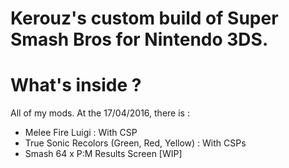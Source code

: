 # Kerouz's custom build of Super Smash Bros for Nintendo 3DS.
# What's inside ?
All of my mods.
At the 17/04/2016, there is : 
 - Melee Fire Luigi : With CSP 
 - True Sonic Recolors (Green, Red, Yellow) : With CSPs
 - Smash 64 x P:M Results Screen [WIP]
